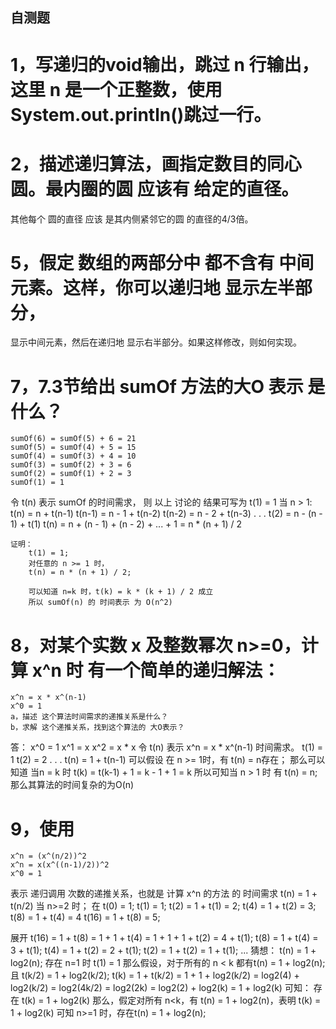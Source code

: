 ## 自测题

# 1，写递归的void输出，跳过 n 行输出，这里 n 是一个正整数，使用System.out.println()跳过一行。

# 2，描述递归算法，画指定数目的同心圆。最内圈的圆 应该有 给定的直径。
其他每个 圆的直径 应该 是其内侧紧邻它的圆 的直径的4/3倍。

# 5，假定 数组的两部分中 都不含有 中间元素。这样，你可以递归地 显示左半部分，
显示中间元素，然后在递归地 显示右半部分。如果这样修改，则如何实现。

# 7，7.3节给出 sumOf 方法的大O 表示 是什么？
    sumOf(6) = sumOf(5) + 6 = 21
    sumOf(5) = sumOf(4) + 5 = 15
    sumOf(4) = sumOf(3) + 4 = 10
    sumOf(3) = sumOf(2) + 3 = 6
    sumOf(2) = sumOf(1) + 2 = 3
    sumOf(1) = 1
令 t(n) 表示 sumOf 的时间需求，
则 以上 讨论的 结果可写为
    t(1) = 1
    当 n > 1:
    t(n) = n + t(n-1)
    t(n-1) = n - 1 + t(n-2)
    t(n-2) = n - 2 + t(n-3)
           .
           .
           .
    t(2) = n - (n - 1) + t(1)
    t(n) = n + (n - 1) + (n - 2) + ... + 1 =  n * (n + 1) / 2

    证明：
        t(1) = 1;
        对任意的 n >= 1 时，
        t(n) = n * (n + 1) / 2;

        可以知道 n=k 时，t(k) = k * (k + 1) / 2 成立
        所以 sumOf(n) 的 时间表示 为 O(n^2)

# 8，对某个实数 x 及整数幂次 n>=0，计算 x^n 时 有一个简单的递归解法：
    x^n = x * x^(n-1)
    x^0 = 1
    a，描述 这个算法时间需求的递推关系是什么？
    b，求解 这个递推关系，找到这个算法的 大O表示？

答：
x^0 = 1
x^1 = x
x^2 = x * x
令 t(n) 表示
    x^n = x * x^(n-1) 时间需求。
    t(1) = 1
    t(2) = 2
        .
        .
        .
    t(n) = 1 + t(n-1)
    可以假设 在 n >= 1时，有 t(n) = n存在；
那么可以知道
    当n = k 时
    t(k) = t(k-1) + 1 = k - 1 + 1 = k
    所以可知当  n > 1 时 有 t(n) = n; 那么其算法的时间复杂的为O(n)


# 9，使用
    x^n = (x^(n/2))^2
    x^n = x(x^((n-1)/2))^2
    x^0 = 1
表示 递归调用 次数的递推关系，也就是 计算 x^n 的方法 的 时间需求
    t(n) = 1 + t(n/2) 当 n>=2 时；
    在 t(0) = 1;
       t(1) = 1;
       t(2) = 1 + t(1) = 2;
       t(4) = 1 + t(2) = 3;
       t(8) = 1 + t(4) = 4
       t(16) = 1 + t(8) = 5;

展开
    t(16) = 1 + t(8) = 1 + 1 + t(4) = 1 + 1 + 1 + t(2) = 4 + t(1);
    t(8) = 1 + t(4) = 3 + t(1);
    t(4) = 1 + t(2) = 2 + t(1);
    t(2) = 1 + t(2) = 1 + t(1);
    ...
    猜想：
    t(n) = 1 + log2(n);
    存在 n=1 时 t(1) = 1
    那么假设，对于所有的 n < k 都有t(n) = 1 + log2(n);
    且 t(k/2) = 1 + log2(k/2);
    t(k) = 1 + t(k/2)
         = 1 + 1 + log2(k/2)
         = log2(4) + log2(k/2)
         = log2(4k/2) = log2(2k) = log2(2) + log2(k) = 1 + log2(k)
    可知：
    存在 t(k) = 1 + log2(k)
    那么，假定对所有 n<k，有 t(n) = 1 + log2(n)，表明 t(k) = 1 + log2(k)
    可知 n>=1 时，存在t(n) = 1 + log2(n);


